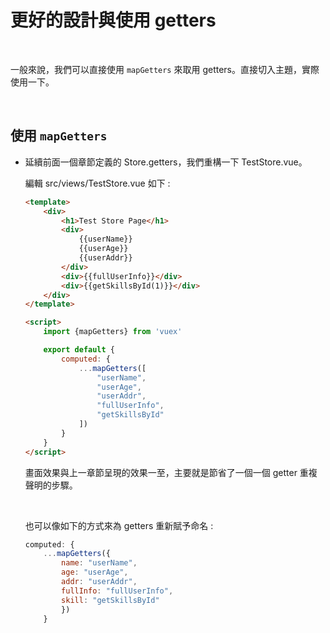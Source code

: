 # 更好的設計與使用 getters

<br>

一般來說，我們可以直接使用 `mapGetters` 來取用 getters。直接切入主題，實際使用一下。

<br>

## 使用 `mapGetters`

* 延續前面一個章節定義的 Store.getters，我們重構一下 TestStore.vue。

    編輯 src/views/TestStore.vue 如下 :

    ```html
    <template>
        <div>
            <h1>Test Store Page</h1>
            <div>
                {{userName}}
                {{userAge}}
                {{userAddr}}
            </div>
            <div>{{fullUserInfo}}</div>
            <div>{{getSkillsById(1)}}</div>
        </div>
    </template>

    <script>
        import {mapGetters} from 'vuex'

        export default {
            computed: {
                ...mapGetters([
                    "userName",
                    "userAge",
                    "userAddr",
                    "fullUserInfo",
                    "getSkillsById"
                ])
            }
        }
    </script>
    ```

    畫面效果與上一章節呈現的效果一至，主要就是節省了一個一個 getter 重複聲明的步驟。

    <br>

    也可以像如下的方式來為 getters 重新賦予命名 : 

    ```js
    computed: {
        ...mapGetters({
            name: "userName",
            age: "userAge",
            addr: "userAddr",
            fullInfo: "fullUserInfo",
            skill: "getSkillsById"
            })
        }
    ```